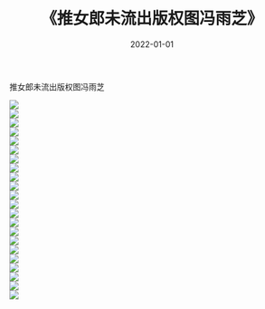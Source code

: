 ﻿---
layout: post
title:  《推女郎未流出版权图冯雨芝》
date:   2022-01-01
img: http://img.660000.xyz/Sharelink/性感/2022/推女郎未流出版权图冯雨芝/000.jpg
categories: [美女, 清纯, 唯美]
---

推女郎未流出版权图冯雨芝

  ![](http://img.660000.xyz/Sharelink/性感/2022/推女郎未流出版权图冯雨芝/001.jpg) <br> ![](http://img.660000.xyz/Sharelink/性感/2022/推女郎未流出版权图冯雨芝/002.jpg) <br> ![](http://img.660000.xyz/Sharelink/性感/2022/推女郎未流出版权图冯雨芝/003.jpg) <br> ![](http://img.660000.xyz/Sharelink/性感/2022/推女郎未流出版权图冯雨芝/004.jpg) <br> ![](http://img.660000.xyz/Sharelink/性感/2022/推女郎未流出版权图冯雨芝/005.jpg) <br> ![](http://img.660000.xyz/Sharelink/性感/2022/推女郎未流出版权图冯雨芝/006.jpg) <br> ![](http://img.660000.xyz/Sharelink/性感/2022/推女郎未流出版权图冯雨芝/007.jpg) <br> ![](http://img.660000.xyz/Sharelink/性感/2022/推女郎未流出版权图冯雨芝/008.jpg) <br> ![](http://img.660000.xyz/Sharelink/性感/2022/推女郎未流出版权图冯雨芝/009.jpg) <br> ![](http://img.660000.xyz/Sharelink/性感/2022/推女郎未流出版权图冯雨芝/010.jpg) <br> ![](http://img.660000.xyz/Sharelink/性感/2022/推女郎未流出版权图冯雨芝/011.jpg) <br> ![](http://img.660000.xyz/Sharelink/性感/2022/推女郎未流出版权图冯雨芝/012.jpg) <br> ![](http://img.660000.xyz/Sharelink/性感/2022/推女郎未流出版权图冯雨芝/013.jpg) <br> ![](http://img.660000.xyz/Sharelink/性感/2022/推女郎未流出版权图冯雨芝/014.jpg) <br> ![](http://img.660000.xyz/Sharelink/性感/2022/推女郎未流出版权图冯雨芝/015.jpg) <br> ![](http://img.660000.xyz/Sharelink/性感/2022/推女郎未流出版权图冯雨芝/016.jpg) <br> ![](http://img.660000.xyz/Sharelink/性感/2022/推女郎未流出版权图冯雨芝/017.jpg) <br> ![](http://img.660000.xyz/Sharelink/性感/2022/推女郎未流出版权图冯雨芝/018.jpg) <br> ![](http://img.660000.xyz/Sharelink/性感/2022/推女郎未流出版权图冯雨芝/019.jpg) <br> ![](http://img.660000.xyz/Sharelink/性感/2022/推女郎未流出版权图冯雨芝/020.jpg) <br> ![](http://img.660000.xyz/Sharelink/性感/2022/推女郎未流出版权图冯雨芝/021.jpg) <br> ![](http://img.660000.xyz/Sharelink/性感/2022/推女郎未流出版权图冯雨芝/022.jpg) <br>